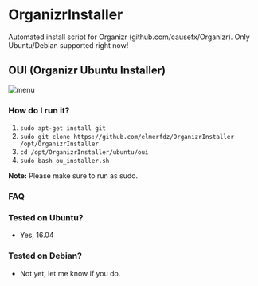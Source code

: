 # OrganizrInstaller
Automated install script for Organizr (github.com/causefx/Organizr). Only Ubuntu/Debian supported right now! 

## OUI (Organizr Ubuntu Installer)

![menu](https://i.imgur.com/p5pwo3k.png)

### How do I run it?
1. `sudo apt-get install git`
2. `sudo git clone https://github.com/elmerfdz/OrganizrInstaller /opt/OrganizrInstaller`
3. `cd /opt/OrganizrInstaller/ubuntu/oui`
4. `sudo bash ou_installer.sh`

**Note:** Please make sure to run as sudo.

### FAQ

### Tested on Ubuntu?
- Yes, 16.04

### Tested on Debian?
- Not yet, let me know if you do.